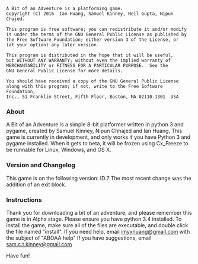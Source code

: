     A Bit of an Adventure is a platforming game.
    Copyright (C) 2016  Ian Huang, Samuel Kinney, Neil Gupta, Nipun Chajed.

    This program is free software; you can redistribute it and/or modify
    it under the terms of the GNU General Public License as published by
    the Free Software Foundation; either version 3 of the License, or
    (at your option) any later version.

    This program is distributed in the hope that it will be useful,
    but WITHOUT ANY WARRANTY; without even the implied warranty of
    MERCHANTABILITY or FITNESS FOR A PARTICULAR PURPOSE.  See the
    GNU General Public License for more details.

    You should have received a copy of the GNU General Public License
    along with this program; if not, write to the Free Software Foundation,
    Inc., 51 Franklin Street, Fifth Floor, Boston, MA 02110-1301  USA

### About
A Bit of an Adventure is a simple 8-bit platformer written in python 3 and pygame, created by Samuel Kinney, Nipun Chhajed and Ian Huang.
This game is currently in development, and only works if you have Python 3 and pygame installed. When it gets to beta, it will be frozen using Cx_Freeze to be runnable for Linux, Windows, and OS X.

### Version and Changelog
This game is on the following version:
ID.7
The most recent change was the addition of an exit block.

### Instructions
Thank you for downloading a bit of an adventure, and please remember this game is in Alpha stage.
Please ensure you have python 3.4 installed.
To install the game, make sure all of the files are executable, and double click the file named "install".
If you need help, email imyxhuang@gmail.com with the subject of "ABOAA help"
If you have suggestions, email sam.c.t.kinney@gmail.com

Have fun!
